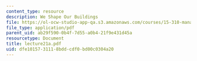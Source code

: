 ```yaml
---
content_type: resource
description: We Shape Our Buildings
file: https://ol-ocw-studio-app-qa.s3.amazonaws.com/courses/15-310-managerial-psychology-laboratory-spring-2003/dfe1015731118bddcdf0bd00c0304a20_lecture21a.pdf
file_type: application/pdf
parent_uid: ab29f590-0b4f-7d55-a0b4-21f9e431d45a
resourcetype: Document
title: lecture21a.pdf
uid: dfe10157-3111-8bdd-cdf0-bd00c0304a20
---
```

